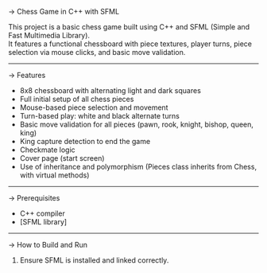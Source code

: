 -> Chess Game in C++ with SFML

This project is a basic chess game built using C++ and SFML (Simple and Fast Multimedia Library).  
It features a functional chessboard with piece textures, player turns, piece selection via mouse clicks, and basic move validation.  

---

-> Features

- 8x8 chessboard with alternating light and dark squares  
- Full initial setup of all chess pieces  
- Mouse-based piece selection and movement  
- Turn-based play: white and black alternate turns  
- Basic move validation for all pieces (pawn, rook, knight, bishop, queen, king)  
- King capture detection to end the game  
- Checkmate logic
- Cover page (start screen)  
- Use of inheritance and polymorphism (Pieces class inherits from Chess, with virtual methods)  

---

-> Prerequisites

- C++ compiler  
- [SFML library] 

---

-> How to Build and Run

1. Ensure SFML is installed and linked correctly.  
